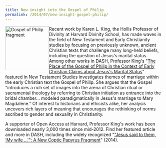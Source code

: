 ```yaml
---
title: New insight into the Gospel of Philip
permalink: /2014/07/new-insight-gospel-philip/
---
```

<img src="{{site.baseurl}}/assets/img/medium_Gospel%20of%20Philip%2055%20copy.jpg" alt="Gospel of Philip fragment" title="Karen King Featured Work" style="float: left; border: 0px;" class="floatleft" height="140" width="140">

Recent work by Karen L. King, the Hollis Professor of Divinity at Harvard Divinity School, has made waves in the field of New Testament and Early Christianity studies by focusing on previously unknown, ancient Christian texts that challenge many long-held beliefs, including the question of Jesus's marital status. Among other works in DASH, Professor King's "[The Place of the Gospel of Philip in the Context of Early Christian Claims about Jesus's Marital Status](https://web.archive.org/web/20150906082545/http://dash.harvard.edu/handle/1/11041837)" featured in New Testament Studies investigates themes of marriage within the early Christian text the Gospel of Philip. She argues that the Gospel "introduces a rich set of images into the arena of Christian ritual or sacramental theology by referring to Christian initiation as entrance into the bridal chamber… modeled paradigmatically in Jesus's marriage to Mary Magdalene." Of interest to historians and ethicists alike, her analysis uncovers rich layers of meaning that encourages the rethinking of norms ascribed to gender and sexuality in Christianity.

A supporter of Open Access at Harvard, Professor King's work has been downloaded nearly 3,000 times since mid-2012. Find her featured article and more in DASH, including the widely recognized "["Jesus said to them, ‘My wife …'": A New Coptic Papyrus Fragment](https://web.archive.org/web/20150906082545/http://dash.harvard.edu/handle/1/12423666)" (2014).
